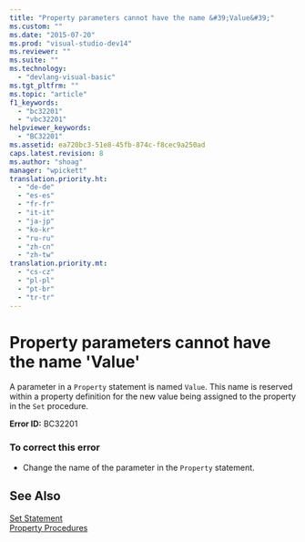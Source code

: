 ```yaml
---
title: "Property parameters cannot have the name &#39;Value&#39;"
ms.custom: ""
ms.date: "2015-07-20"
ms.prod: "visual-studio-dev14"
ms.reviewer: ""
ms.suite: ""
ms.technology: 
  - "devlang-visual-basic"
ms.tgt_pltfrm: ""
ms.topic: "article"
f1_keywords: 
  - "bc32201"
  - "vbc32201"
helpviewer_keywords: 
  - "BC32201"
ms.assetid: ea720bc3-51e8-45fb-874c-f8cec9a250ad
caps.latest.revision: 8
ms.author: "shoag"
manager: "wpickett"
translation.priority.ht: 
  - "de-de"
  - "es-es"
  - "fr-fr"
  - "it-it"
  - "ja-jp"
  - "ko-kr"
  - "ru-ru"
  - "zh-cn"
  - "zh-tw"
translation.priority.mt: 
  - "cs-cz"
  - "pl-pl"
  - "pt-br"
  - "tr-tr"
---
```

# Property parameters cannot have the name &#39;Value&#39;
A parameter in a `Property` statement is named `Value`. This name is reserved within a property definition for the new value being assigned to the property in the `Set` procedure.  
  
 **Error ID:** BC32201  
  
### To correct this error  
  
-   Change the name of the parameter in the `Property` statement.  
  
## See Also  
 [Set Statement](../Topic/Set%20Statement%20\(Visual%20Basic\).md)   
 [Property Procedures](../Topic/Property%20Procedures%20\(Visual%20Basic\).md)